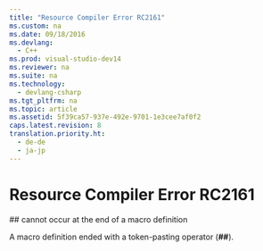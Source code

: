 ```yaml
---
title: "Resource Compiler Error RC2161"
ms.custom: na
ms.date: 09/18/2016
ms.devlang: 
  - C++
ms.prod: visual-studio-dev14
ms.reviewer: na
ms.suite: na
ms.technology: 
  - devlang-csharp
ms.tgt_pltfrm: na
ms.topic: article
ms.assetid: 5f39ca57-937e-492e-9701-1e3cee7af0f2
caps.latest.revision: 8
translation.priority.ht: 
  - de-de
  - ja-jp
---
```

# Resource Compiler Error RC2161
\## cannot occur at the end of a macro definition  
  
 A macro definition ended with a token-pasting operator (**##**).